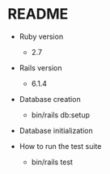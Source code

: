 # README

- Ruby version

  - 2.7

- Rails version

  - 6.1.4

- Database creation

  - bin/rails db:setup

- Database initialization

- How to run the test suite

  - bin/rails test
